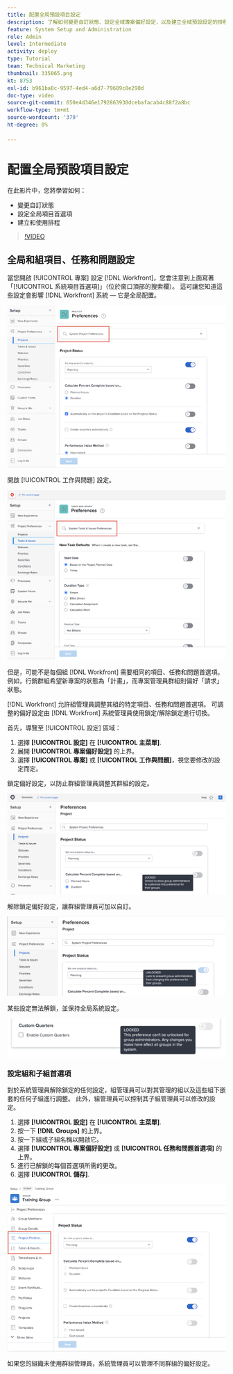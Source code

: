 ```yaml
---
title: 配置全局預設項目設定
description: 了解如何變更自訂狀態、設定全域專案偏好設定，以及建立全域預設設定的排程。
feature: System Setup and Administration
role: Admin
level: Intermediate
activity: deploy
type: Tutorial
team: Technical Marketing
thumbnail: 335065.png
kt: 8753
exl-id: b961ba8c-9597-4ed4-a6d7-79689c8e290d
doc-type: video
source-git-commit: 650e4d346e1792863930dcebafacab4c88f2a8bc
workflow-type: tm+mt
source-wordcount: '379'
ht-degree: 0%

---
```


# 配置全局預設項目設定

<!---
21.4 updates have been made
--->

在此影片中，您將學習如何：

* 變更自訂狀態
* 設定全局項目首選項
* 建立和使用排程

>[!VIDEO](https://video.tv.adobe.com/v/335065/?quality=12&learn=on)

## 全局和組項目、任務和問題設定

當您開啟 [!UICONTROL 專案] 設定 [!DNL Workfront]，您會注意到上面寫著「[!UICONTROL 系統項目首選項]」（位於窗口頂部的搜索欄）。 這可讓您知道這些設定會影響 [!DNL Workfront] 系統 — 它是全局配置。

![[!UICONTROL 專案偏好設定] 頁面 [!UICONTROL 設定]](assets/admin-fund-system-project-preferences-1.png)

開啟 [!UICONTROL 工作與問題] 設定。

![[!UICONTROL 任務和問題首選項] in [!UICONTROL 設定]](assets/admin-fund-task-issue-preferences-2.png)

但是，可能不是每個組 [!DNL Workfront] 需要相同的項目、任務和問題首選項。 例如，行銷群組希望新專案的狀態為「計畫」，而專案管理員群組則偏好「請求」狀態。

[!DNL Workfront] 允許組管理員調整其組的特定項目、任務和問題首選項。 可調整的偏好設定由 [!DNL Workfront] 系統管理員使用鎖定/解除鎖定進行切換。

首先，導覽至 [!UICONTROL 設定] 區域：

1. 選擇 **[!UICONTROL 設定]** 在 **[!UICONTROL 主菜單]**.
1. 展開 **[!UICONTROL 專案偏好設定]** 的上界。
1. 選擇 **[!UICONTROL 專案]** 或 **[!UICONTROL 工作與問題]**，視您要修改的設定而定。

鎖定偏好設定，以防止群組管理員調整其群組的設定。

![鎖定的首選項消息](assets/admin-fund-preferences-locked-3.png)

解除鎖定偏好設定，讓群組管理員可加以自訂。

![未鎖定首選項消息](assets/admin-fund-preferences-unlocked-4.png)

某些設定無法解鎖，並保持全局系統設定。

![鎖定的首選項消息](assets/admin-fund-preferences-always-locked-5.png)

### 設定組和子組首選項

對於系統管理員解除鎖定的任何設定，組管理員可以對其管理的組以及這些組下嵌套的任何子組進行調整。 此外，組管理員可以控制其子組管理員可以修改的設定。

1. 選擇 **[!UICONTROL 設定]** 在 **[!UICONTROL 主菜單]**.
1. 按一下 **[!DNL Groups]** 的上界。
1. 按一下組或子組名稱以開啟它。
1. 選擇 **[!UICONTROL 專案偏好設定]** 或 **[!UICONTROL 任務和問題首選項]** 的上界。
1. 進行已解鎖的每個首選項所需的更改。
1. 選擇 **[!UICONTROL 儲存]**.

![[!UICONTROL 專案狀態] 一節 [!UICONTROL 群組] 頁面](assets/admin-fund-group-preferences.png)

如果您的組織未使用群組管理員，系統管理員可以管理不同群組的偏好設定。

<!---
learn more URLs and guides
Create or edit a group status 
Group administrators 
Configure system-wide project preferences 
Configure project preferences for a group 
Configure task and issue preferences for a group 
Create and modify a group’s schedule 
--->
